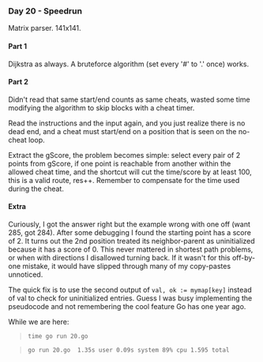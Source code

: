### Day 20 - Speedrun

Matrix parser. 141x141.

#### Part 1

Dijkstra as always. A bruteforce algorithm (set every '#' to '.' once) works.

#### Part 2

Didn't read that same start/end counts as same cheats, wasted some time modifying the algorithm to skip blocks with a cheat timer.

Read the instructions and the input again, and you just realize there is no dead end, and a cheat must start/end on a position that is seen on the no-cheat loop.

Extract the gScore, the problem becomes simple: select every pair of 2 points from gScore, if one point is reachable from another within the allowed cheat time, and the shortcut will cut the time/score by at least 100, this is a valid route, res++. Remember to compensate for the time used during the cheat.

#### Extra

Curiously, I got the answer right but the example wrong with one off (want 285, got 284). After some debugging I found the starting point has a score of 2. It turns out the 2nd position treated its neighbor-parent as uninitialized because it has a score of 0. This never mattered in shortest path problems, or when with directions I disallowed turning back. If it wasn't for this off-by-one mistake, it would have slipped through many of my copy-pastes unnoticed.

The quick fix is to use the second output of `val, ok := mymap[key]` instead of val to check for uninitialized entries. Guess I was busy implementing the pseudocode and not remembering the cool feature Go has one year ago.

While we are here: 

> `time go run 20.go`

> `go run 20.go  1.35s user 0.09s system 89% cpu 1.595 total`
